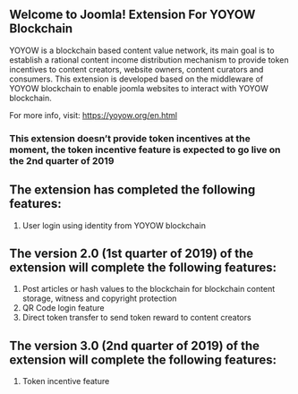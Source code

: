## Welcome to Joomla! Extension For YOYOW Blockchain

YOYOW is a blockchain based content value network, its main goal is to establish a rational content income distribution mechanism to provide token incentives to content creators, website owners, content curators and consumers.
This extension is developed based on the middleware of YOYOW blockchain to enable joomla websites to interact with YOYOW blockchain.

For more info, visit: https://yoyow.org/en.html
### This extension doesn’t provide token incentives at the moment, the token incentive feature is expected to go live on the 2nd quarter of 2019

## The extension has completed the following features:
1.	User login using identity from YOYOW blockchain

## The version 2.0 (1st  quarter of 2019) of the extension will complete the following features:
1.	Post articles or hash values to the blockchain for blockchain content storage, witness and copyright protection
2.	QR Code login feature
3.	Direct token transfer to send token reward to content creators

## The version 3.0 (2nd quarter of 2019) of the extension will complete the following features:
1.	Token incentive feature
